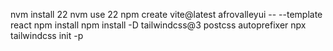 nvm install 22
nvm use 22
npm create vite@latest afrovalleyui -- --template react
npm install
npm install -D tailwindcss@3 postcss autoprefixer
npx tailwindcss init -p
